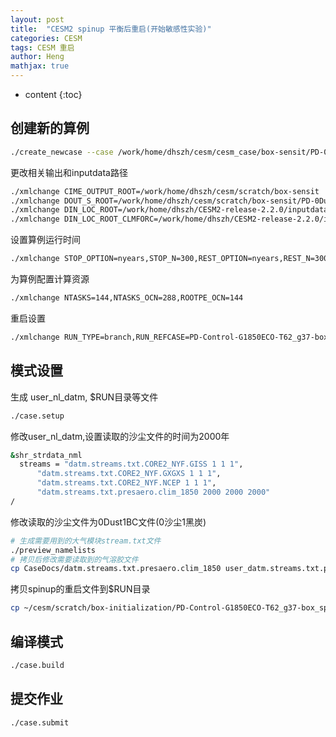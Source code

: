 ```yaml
---
layout: post
title:  "CESM2 spinup 平衡后重启(开始敏感性实验)"
categories: CESM
tags: CESM 重启
author: Heng
mathjax: true
---
```


* content
{:toc}





## 创建新的算例

```bash
./create_newcase --case /work/home/dhszh/cesm/cesm_case/box-sensit/PD-0Du1C-G1850ECO_T62_g37 --res T62_g37 --compset G1850ECO --mach sugon --compiler intel --run-unsupported
```

更改相关输出和inputdata路径
```bash
./xmlchange CIME_OUTPUT_ROOT=/work/home/dhszh/cesm/scratch/box-sensit
./xmlchange DOUT_S_ROOT=/work/home/dhszh/cesm/scratch/box-sensit/PD-0Du1C-G1850ECO_T62_g37
./xmlchange DIN_LOC_ROOT=/work/home/dhszh/CESM2-release-2.2.0/inputdata
./xmlchange DIN_LOC_ROOT_CLMFORC=/work/home/dhszh/CESM2-release-2.2.0/inputdata/atm/datm7
```

设置算例运行时间
```bash
./xmlchange STOP_OPTION=nyears,STOP_N=300,REST_OPTION=nyears,REST_N=300
```

为算例配置计算资源
```bash
./xmlchange NTASKS=144,NTASKS_OCN=288,ROOTPE_OCN=144
```



重启设置
```bash
./xmlchange RUN_TYPE=branch,RUN_REFCASE=PD-Control-G1850ECO-T62_g37-box_spinup,RUN_REFDATE=3800-01-01
```

## 模式设置

生成 user_nl_datm, $RUN目录等文件
```bash
./case.setup
```

修改user_nl_datm,设置读取的沙尘文件的时间为2000年
```bash
&shr_strdata_nml
  streams = "datm.streams.txt.CORE2_NYF.GISS 1 1 1",
      "datm.streams.txt.CORE2_NYF.GXGXS 1 1 1",
      "datm.streams.txt.CORE2_NYF.NCEP 1 1 1",
      "datm.streams.txt.presaero.clim_1850 2000 2000 2000"
/
```

修改读取的沙尘文件为0Dust1BC文件(0沙尘1黑炭)
```bash
# 生成需要用到的大气模块stream.txt文件
./preview_namelists
# 拷贝后修改需要读取到的气溶胶文件
cp CaseDocs/datm.streams.txt.presaero.clim_1850 user_datm.streams.txt.presaero.clim_1850
```

拷贝spinup的重启文件到$RUN目录
```bash
cp ~/cesm/scratch/box-initialization/PD-Control-G1850ECO-T62_g37-box_spinup/rest/3800-01-01-00000/* .
```

## 编译模式

```bash
./case.build
```

## 提交作业

```bash
./case.submit
```


